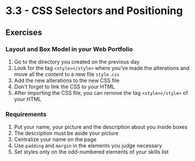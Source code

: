# 3.3 - CSS Selectors and Positioning

## Exercises

### Layout and Box Model in your Web Portfolio

1. Go to the directory you created on the previous day
2. Look for the tag ```<style></style>``` where you've made the alterations and move all the content to a new file ```style.css```
3. Add the new alterations to the new CSS file
4. Don't forget to link the CSS to your HTML
5. After importing the CSS file, you can remove the tag ```<style></style>``` of your HTML

### Requirements

1. Put your name, your picture and the description about you inside boxes
2. The description must be aside your picture
3. Centralize your name on the page
4. Use ```padding``` and ```margin``` in the elements you judge necessary
5. Set styles only on the odd-numbered elements of your skills list

